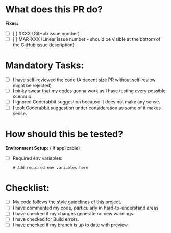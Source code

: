 # What does this PR do?

<!-- Describe your changes here -->

**Fixes:**

- [ ] [ ] #XXX (GitHub issue number)
- [ ] [ ] MAR-XXX (Linear issue number - should be visible at the bottom of the GitHub issue description)

# Mandatory Tasks:
- [ ] I have self-reviewed the code (A decent size PR without self-review might be rejected)
- [ ] I pinky swear that my codes gonna work as I have testing every possible scenario. 
- [ ] I ignored Coderabbit suggestion because it does not make any sense.
- [ ] I took Coderabbit suggestion under consideration as some of it makes sense.

# How should this be tested? 
<!-- Provide clear instructions for testing -->


**Environment Setup:** ( if applicable)
- [ ] Required env variables:
  ```
  # Add required env variables here
  ```


# Checklist:
<!-- Leave unchecked [x] for items you have NOT completed -->
- [ ] My code follows the style guidelines of this project.
- [ ] I have commented my code, particularly in hard-to-understand areas.
- [ ] I have checked if my changes generate no new warnings.
- [ ] I have checked for Build errors.
- [ ] I have checked if my branch is up to date with preview.
